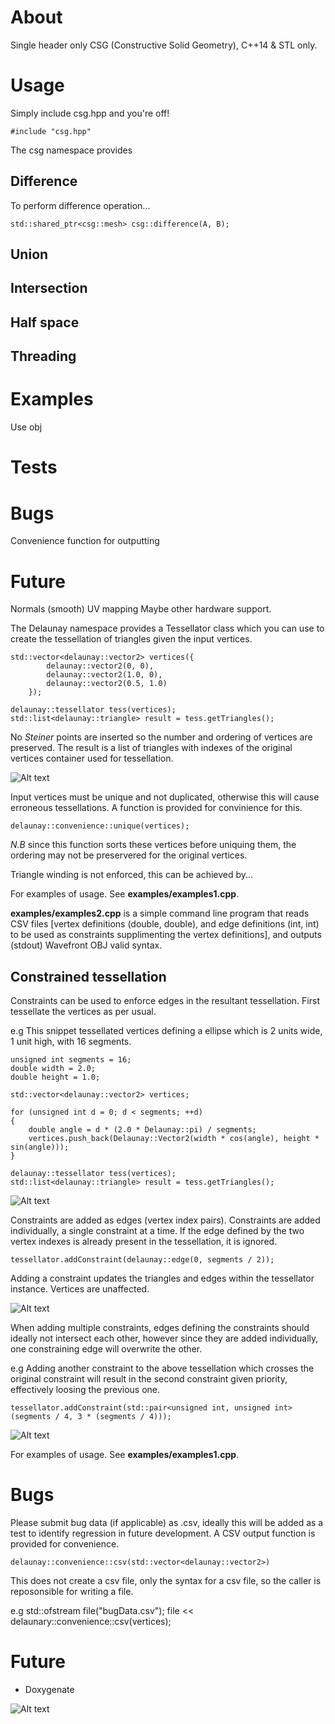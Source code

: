 # About

Single header only CSG (Constructive Solid Geometry), C++14 & STL only. 

# Usage

Simply include csg.hpp and you're off!

    #include "csg.hpp"

The csg namespace provides 



## Difference

To perform difference operation...

    std::shared_ptr<csg::mesh> csg::difference(A, B);



## Union

## Intersection

## Half space

## Threading





# Examples

Use obj

# Tests


# Bugs

Convenience function for outputting

# Future

Normals (smooth)
UV mapping
Maybe other hardware support.





The Delaunay namespace provides a Tessellator class which you can use to create the tessellation of triangles given the input vertices. 

    std::vector<delaunay::vector2> vertices({
			delaunay::vector2(0, 0),
			delaunay::vector2(1.0, 0),
			delaunay::vector2(0.5, 1.0)
		});

    delaunay::tessellator tess(vertices);
    std::list<delaunay::triangle> result = tess.getTriangles();

No _Steiner_ points are inserted so the number and ordering of vertices are preserved. The result is a list of triangles with indexes of the original vertices container used for tessellation.

![Alt text](triangle.PNG?raw=true "Triangle")

Input vertices must be unique and not duplicated, otherwise this will cause erroneous tessellations. A function is provided for convinience for this.

    delaunay::convenience::unique(vertices);

*N.B* since this function sorts these vertices before uniquing them, the ordering may not be preservered for the original vertices. 

Triangle winding is not enforced, this can be achieved by...

For examples of usage. See **examples/examples1.cpp**.

**examples/examples2.cpp** is a simple command line program that reads CSV files [vertex definitions (double, double), and edge definitions (int, int) to be used as constraints supplimenting the vertex definitions], and outputs (stdout) Wavefront OBJ valid syntax.

## Constrained tessellation

Constraints can be used to enforce edges in the resultant tessellation. First tessellate the vertices as per usual.

e.g This snippet tessellated vertices defining a ellipse which is 2 units wide, 1 unit high, with 16 segments.

    unsigned int segments = 16;
    double width = 2.0;
    double height = 1.0;

    std::vector<delaunay::vector2> vertices;
    
    for (unsigned int d = 0; d < segments; ++d)
    {
        double angle = d * (2.0 * Delaunay::pi) / segments;
        vertices.push_back(Delaunay::Vector2(width * cos(angle), height * sin(angle)));
    }

    delaunay::tessellator tess(vertices);
    std::list<delaunay::triangle> result = tess.getTriangles();

![Alt text](ellipse.PNG?raw=true "Ellipse")

Constraints are added as edges (vertex index pairs). Constraints are added individually, a single constraint at a time. If the edge defined by the two vertex indexes is already present in the tessellation, it is ignored.

    tessellator.addConstraint(delaunay::edge(0, segments / 2));

Adding a constraint updates the triangles and edges within the tessellator instance. Vertices are unaffected.

![Alt text](constrained.PNG?raw=true "Constrained")

When adding multiple constraints, edges defining the constraints should ideally not intersect each other, however since they are added individually, one constraining edge will overwrite the other.

e.g Adding another constraint to the above tessellation which crosses the original constraint will result in the second constraint given priority, effectively loosing the previous one.

    tessellator.addConstraint(std::pair<unsigned int, unsigned int>(segments / 4, 3 * (segments / 4)));

![Alt text](constrained2.PNG?raw=true "Constrained2")

For examples of usage. See **examples/examples1.cpp**.

# Bugs

Please submit bug data (if applicable) as .csv, ideally this will be added as a test to identify regression in future development. A CSV output function is provided for convenience.

    delaunay::convenience::csv(std::vector<delaunay::vector2>)

This does not create a csv file, only the syntax for a csv file, so the caller is reposonsible for writing a file.

e.g
    std::ofstream file("bugData.csv");
    file << delaunary::convenience::csv(vertices);


# Future

* Doxygenate

![Alt text](footer.PNG?raw=true "Footer")